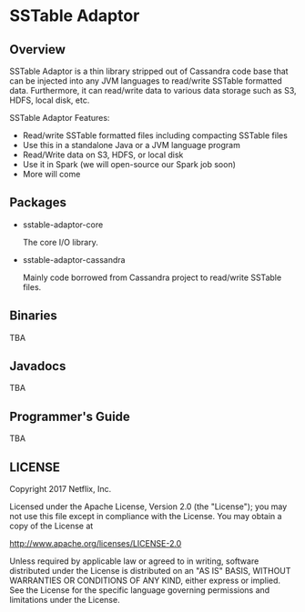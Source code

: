 # SSTable Adaptor

## Overview

SSTable Adaptor is a thin library stripped out of Cassandra code base that can be injected into any JVM languages to read/write SSTable formatted data.  Furthermore, it can read/write data to various data storage such as S3, HDFS, local disk, etc.

SSTable Adaptor Features:

- Read/write SSTable formatted files including compacting SSTable files
- Use this in a standalone Java or a JVM language program
- Read/Write data on S3, HDFS, or local disk
- Use it in Spark (we will open-source our Spark job soon)
- More will come


## Packages

- sstable-adaptor-core

    The core I/O library.
- sstable-adaptor-cassandra

    Mainly code borrowed from Cassandra project to read/write SSTable files. 

## Binaries

TBA

## Javadocs

TBA

## Programmer's Guide

TBA

## LICENSE

Copyright 2017 Netflix, Inc.

Licensed under the Apache License, Version 2.0 (the "License");
you may not use this file except in compliance with the License.
You may obtain a copy of the License at

<http://www.apache.org/licenses/LICENSE-2.0>

Unless required by applicable law or agreed to in writing, software
distributed under the License is distributed on an "AS IS" BASIS,
WITHOUT WARRANTIES OR CONDITIONS OF ANY KIND, either express or implied.
See the License for the specific language governing permissions and
limitations under the License.
